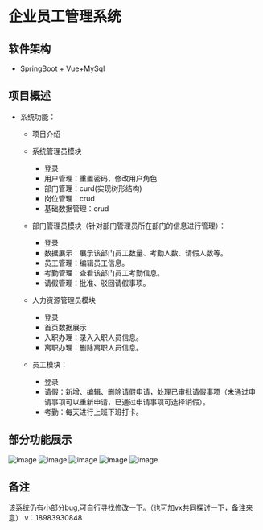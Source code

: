 # 企业员工管理系统

## 软件架构
- SpringBoot + Vue+MySql
## **项目概述**
- 系统功能：
  - 项目介绍
  
  - 系统管理员模块
  	- 登录
  	- 用户管理：重置密码、修改用户角色
  	- 部门管理：curd(实现树形结构)
  	- 岗位管理：crud
  	- 基础数据管理：crud
  	
  - 部门管理员模块（针对部门管理员所在部门的信息进行管理）：
    - 登录
    - 数据展示：展示该部门员工数量、考勤人数、请假人数等。
    - 员工管理：编辑员工信息。
    - 考勤管理：查看该部门员工考勤信息。
    - 请假管理：批准、驳回请假事项。
    
  - 人力资源管理员模块
  	- 登录
    - 首页数据展示 
  	- 入职办理：录入入职人员信息。
  	- 离职办理：删除离职人员信息。
  	
  - 员工模块：
  	- 登录
    - 请假：新增、编辑、删除请假申请，处理已审批请假事项（未通过申请事项可以重新申请，已通过申请事项可选择销假）。
    - 考勤：每天进行上班下班打卡。

## 部分功能展示
![image](https://github.com/user-attachments/assets/20af279e-2cd7-40d8-a636-649a6e35c34d)
![image](https://github.com/user-attachments/assets/7dda8093-445f-4630-ba9f-3a040607fc14)
![image](https://github.com/user-attachments/assets/e34def92-d01e-4f56-af00-1cb25df784ca)
![image](https://github.com/user-attachments/assets/ec630173-e528-4a5a-be7f-b22817a70001)
![image](https://github.com/user-attachments/assets/e1e1a56b-4dd5-474b-8bb4-c5542f1768ee)

## 备注
该系统仍有小部分bug,可自行寻找修改一下。（也可加vx共同探讨一下，备注来意）
v：18983930848


